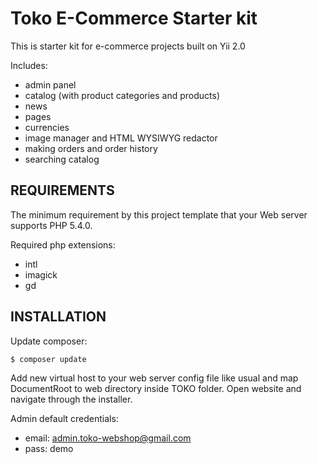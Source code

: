 Toko E-Commerce Starter kit
============================
This is starter kit for e-commerce projects built on Yii 2.0

Includes:

- admin panel
- catalog (with product categories and products)
- news
- pages
- currencies
- image manager and HTML WYSIWYG redactor
- making orders and order history
- searching catalog

REQUIREMENTS
------------

The minimum requirement by this project template that your Web server supports PHP 5.4.0.

Required php extensions:

- intl
- imagick
- gd


INSTALLATION
------------

Update composer:

``` bash
$ composer update
```

Add new virtual host to your web server config file like usual and map DocumentRoot to web directory inside TOKO folder.
Open website and navigate through the installer.

Admin default credentials:

- email: admin.toko-webshop@gmail.com
- pass: demo